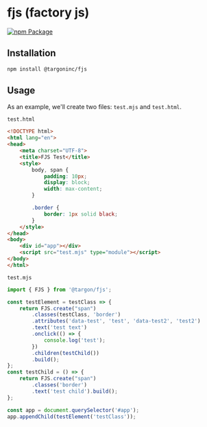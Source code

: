 # fjs (factory js)

[![npm Package](https://github.com/targoninc/fjs/actions/workflows/npm-publish.yml/badge.svg?branch=main)](https://github.com/targoninc/fjs/actions/workflows/npm-publish.yml)

## Installation

```bash
npm install @targoninc/fjs
```

## Usage

As an example, we'll create two files: `test.mjs` and `test.html`.

`test.html`
```html
<!DOCTYPE html>
<html lang="en">
<head>
    <meta charset="UTF-8">
    <title>FJS Test</title>
    <style>
        body, span {
            padding: 10px;
            display: block;
            width: max-content;
        }

        .border {
            border: 1px solid black;
        }
    </style>
</head>
<body>
    <div id="app"></div>
    <script src="test.mjs" type="module"></script>
</body>
</html>
```

`test.mjs`
```js
import { FJS } from '@targon/fjs';

const testElement = testClass => {
    return FJS.create("span")
        .classes(testClass, 'border')
        .attributes('data-test', 'test', 'data-test2', 'test2')
        .text('test text')
        .onclick(() => {
            console.log('test');
        })
        .children(testChild())
        .build();
};
const testChild = () => {
    return FJS.create("span")
        .classes('border')
        .text('test child').build();
};

const app = document.querySelector('#app');
app.appendChild(testElement('testClass'));
```